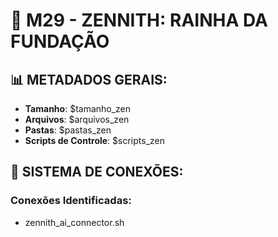 # 👑 M29 - ZENNITH: RAINHA DA FUNDAÇÃO

## 📊 METADADOS GERAIS:
- **Tamanho**: $tamanho_zen
- **Arquivos**: $arquivos_zen
- **Pastas**: $pastas_zen
- **Scripts de Controle**: $scripts_zen

## 🔗 SISTEMA DE CONEXÕES:

### Conexões Identificadas:
- zennith_ai_connector.sh
